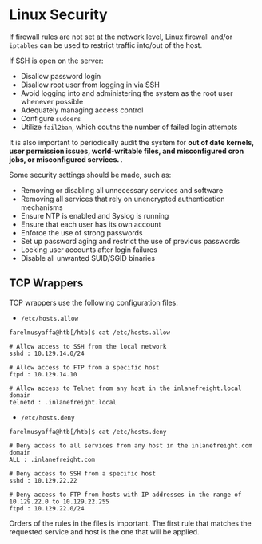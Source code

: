 # Linux Security

If firewall rules are not set at the network level, Linux firewall and/or `iptables` can be used to restrict traffic into/out of the host. 

If SSH is open on the server:
- Disallow password login
- Disallow root user from logging in via SSH
- Avoid logging into and administering the system as the root user whenever possible
- Adequately managing access control
- Configure `sudoers`
- Utilize `fail2ban`, which coutns the number of failed login attempts

It is also important to periodically audit the system for <b> out of date kernels, user permission issues, world-writable files, and misconfigured cron jobs, or misconfigured services. </b>. 

Some security settings should be made, such as:
- Removing or disabling all unnecessary services and software
- Removing all services that rely on unencrypted authentication mechanisms
- Ensure NTP is enabled and Syslog is running
- Ensure that each user has its own account
- Enforce the use of strong passwords
- Set up password aging and restrict the use of previous passwords
- Locking user accounts after login failures
- Disable all unwanted SUID/SGID binaries

## TCP Wrappers
TCP wrappers use the following configuration files:
- `/etc/hosts.allow` <br>
```
farelmusyaffa@htb[/htb]$ cat /etc/hosts.allow

# Allow access to SSH from the local network
sshd : 10.129.14.0/24

# Allow access to FTP from a specific host
ftpd : 10.129.14.10

# Allow access to Telnet from any host in the inlanefreight.local domain
telnetd : .inlanefreight.local
```
- `/etc/hosts.deny`
```
farelmusyaffa@htb[/htb]$ cat /etc/hosts.deny

# Deny access to all services from any host in the inlanefreight.com domain
ALL : .inlanefreight.com

# Deny access to SSH from a specific host
sshd : 10.129.22.22

# Deny access to FTP from hosts with IP addresses in the range of 10.129.22.0 to 10.129.22.255
ftpd : 10.129.22.0/24
```
Orders of the rules in the files is important. The first rule that matches the requested service and host is the one that will be applied. 

